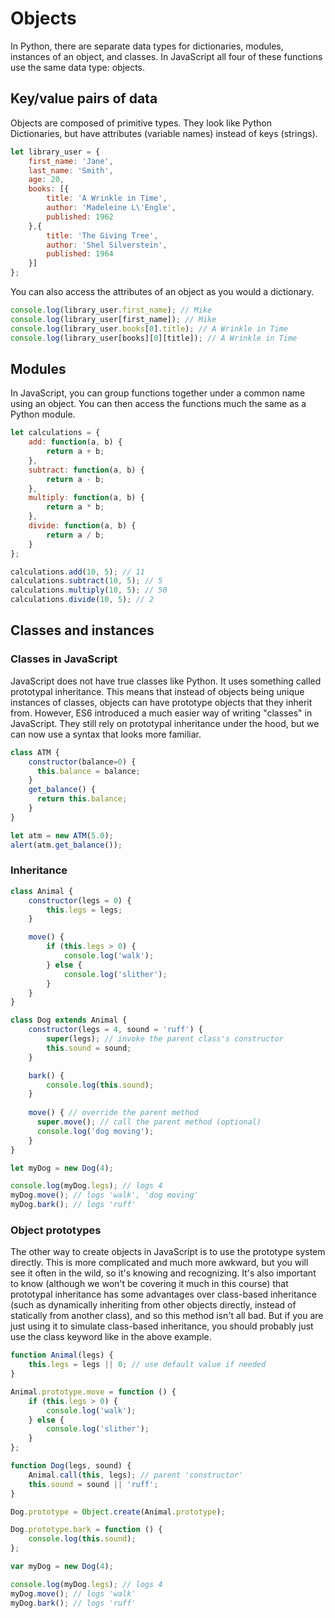 
# Objects

In Python, there are separate data types for dictionaries, modules, instances of an object, and classes. In JavaScript all four of these functions use the same data type: objects.

## Key/value pairs of data

Objects are composed of primitive types. They look like Python Dictionaries, but have attributes (variable names) instead of keys (strings).

```javascript
let library_user = {
    first_name: 'Jane',
    last_name: 'Smith',
    age: 20,
    books: [{
        title: 'A Wrinkle in Time',
        author: 'Madeleine L\'Engle',
        published: 1962
    },{
        title: 'The Giving Tree',
        author: 'Shel Silverstein',
        published: 1964
    }]
};
```

You can also access the attributes of an object as you would a dictionary.

```javascript
console.log(library_user.first_name); // Mike
console.log(library_user[first_name]); // Mike
console.log(library_user.books[0].title); // A Wrinkle in Time
console.log(library_user[books][0][title]); // A Wrinkle in Time
```

## Modules

In JavaScript, you can group functions together under a common name using an object. You can then access the functions much the same as a Python module.

```javascript
let calculations = {
    add: function(a, b) {
        return a + b;
    },
    subtract: function(a, b) {
        return a - b;
    },
    multiply: function(a, b) {
        return a * b;
    },
    divide: function(a, b) {
        return a / b;
    }
};

calculations.add(10, 5); // 11
calculations.subtract(10, 5); // 5
calculations.multiply(10, 5); // 50
calculations.divide(10, 5); // 2
```

## Classes and instances

### Classes in JavaScript

JavaScript does not have true classes like Python. It uses something called prototypal inheritance. This means that instead of objects being unique instances of classes, objects can have prototype objects that they inherit from. However, ES6 introduced a much easier way of writing "classes" in JavaScript. They still rely on prototypal inheritance under the hood, but we can now use a syntax that looks more familiar.

```javascript
class ATM {
    constructor(balance=0) {
      this.balance = balance;
    }
    get_balance() {
      return this.balance;
    }
}

let atm = new ATM(5.0);
alert(atm.get_balance());
```

### Inheritance

```javascript
class Animal {
    constructor(legs = 0) {
        this.legs = legs;
    }

    move() {
        if (this.legs > 0) {
            console.log('walk');
        } else {
            console.log('slither');
        }
    }
}

class Dog extends Animal {
    constructor(legs = 4, sound = 'ruff') {
        super(legs); // invoke the parent class's constructor
        this.sound = sound;
    }

    bark() {
        console.log(this.sound);
    }
    
    move() { // override the parent method
      super.move(); // call the parent method (optional)
      console.log('dog moving');
    }
}

let myDog = new Dog(4);

console.log(myDog.legs); // logs 4
myDog.move(); // logs 'walk', 'dog moving'
myDog.bark(); // logs 'ruff'
```

### Object prototypes

The other way to create objects in JavaScript is to use the prototype system directly. This is more complicated and much more awkward, but you will see it often in the wild, so it's knowing and recognizing. It's also important to know (although we won't be covering it much in this course) that prototypal inheritance has some advantages over class-based inheritance (such as dynamically inheriting from other objects directly, instead of statically from another class), and so this method isn't all bad. But if you are just using it to simulate class-based inheritance, you should probably just use the class keyword like in the above example. 

```javascript
function Animal(legs) {
    this.legs = legs || 0; // use default value if needed
}

Animal.prototype.move = function () {
    if (this.legs > 0) {
        console.log('walk');
    } else {
        console.log('slither');
    }
};

function Dog(legs, sound) {
    Animal.call(this, legs); // parent 'constructor'
    this.sound = sound || 'ruff';
}

Dog.prototype = Object.create(Animal.prototype);

Dog.prototype.bark = function () {
    console.log(this.sound);
};

var myDog = new Dog(4);

console.log(myDog.legs); // logs 4
myDog.move(); // logs 'walk'
myDog.bark(); // logs 'ruff'
```
